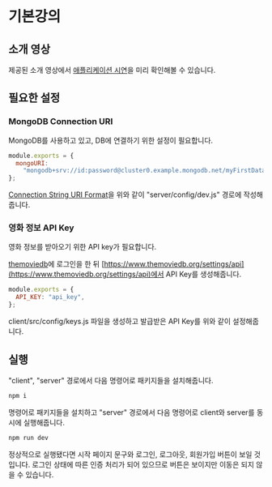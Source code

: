# 기본강의

## 소개 영상

제공된 소개 영상에서 [애플리케이션 시연](https://youtu.be/e8xMcMXqYGw)을 미리 확인해볼 수 있습니다.

## 필요한 설정

### MongoDB Connection URI

MongoDB를 사용하고 있고, DB에 연결하기 위한 설정이 필요합니다.

```js
module.exports = {
  mongoURI:
    "mongodb+srv://id:password@cluster0.example.mongodb.net/myFirstDatabase?retryWrites=true&w=majority",
};
```

[Connection String URI Format](https://www.mongodb.com/docs/manual/reference/connection-string/)을 위와 같이 "server/config/dev.js" 경로에 작성해줍니다.

### 영화 정보 API Key

영화 정보를 받아오기 위한 API key가 필요합니다.

[themoviedb](https://www.themoviedb.org/)에 로그인을 한 뒤
[https://www.themoviedb.org/settings/api](https://www.themoviedb.org/settings/api)에서 API Key를 생성해줍니다.

```js
module.exports = {
  API_KEY: "api_key",
};
```

client/src/config/keys.js 파일을 생성하고 발급받은 API Key를 위와 같이 설정해줍니다.

## 실행

"client", "server" 경로에서 다음 명령어로 패키지들을 설치해줍니다.

```js
npm i
```

명령어로 패키지들을 설치하고 "server" 경로에서 다음 명령어로 client와 server를 동시에 실행해줍니다.

```js
npm run dev
```

정상적으로 실행됐다면 시작 페이지 문구와 로그인, 로그아웃, 회원가입 버튼이 보일 것입니다.
로그인 상태에 따른 인증 처리가 되어 있으므로 버튼은 보이지만 이동은 되지 않을 수 있습니다.
